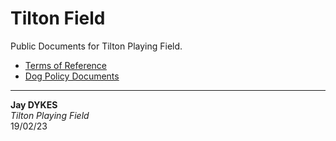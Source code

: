 # Tilton Field

Public Documents for Tilton Playing Field.

- [Terms of Reference](tor.md)
- [Dog Policy Documents](dogPolicy)

---

**Jay DYKES**<br/>
_Tilton Playing Field_<br/>
19/02/23
